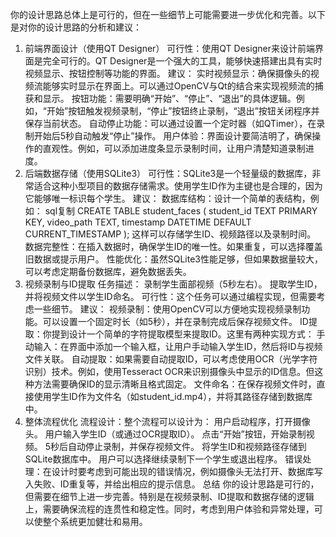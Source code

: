 你的设计思路总体上是可行的，但在一些细节上可能需要进一步优化和完善。以下是对你的设计思路的分析和建议：
1. 前端界面设计（使用QT Designer）
可行性：使用QT Designer来设计前端界面是完全可行的。QT Designer是一个强大的工具，能够快速搭建出具有实时视频显示、按钮控制等功能的界面。
建议：
实时视频显示：确保摄像头的视频流能够实时显示在界面上。可以通过OpenCV与Qt的结合来实现视频流的捕获和显示。
按钮功能：需要明确“开始”、“停止”、“退出”的具体逻辑。例如，“开始”按钮触发视频录制，“停止”按钮终止录制，“退出”按钮关闭程序并保存当前状态。
自动停止功能：可以通过设置一个定时器（如QTimer），在录制开始后5秒自动触发“停止”操作。
用户体验：界面设计要简洁明了，确保操作的直观性。例如，可以添加进度条显示录制时间，让用户清楚知道录制进度。
2. 后端数据存储（使用SQLite3）
可行性：SQLite3是一个轻量级的数据库，非常适合这种小型项目的数据存储需求。使用学生ID作为主键也是合理的，因为它能够唯一标识每个学生。
建议：
数据库结构：设计一个简单的表结构，例如：
sql复制
CREATE TABLE student_faces (
    student_id TEXT PRIMARY KEY,
    video_path TEXT,
    timestamp DATETIME DEFAULT CURRENT_TIMESTAMP
);
这样可以存储学生ID、视频路径以及录制时间。
数据完整性：在插入数据时，确保学生ID的唯一性。如果重复，可以选择覆盖旧数据或提示用户。
性能优化：虽然SQLite3性能足够，但如果数据量较大，可以考虑定期备份数据库，避免数据丢失。
3. 视频录制与ID提取
任务描述：
录制学生面部视频（5秒左右）。
提取学生ID，并将视频文件以学生ID命名。
可行性：这个任务可以通过编程实现，但需要考虑一些细节。
建议：
视频录制：使用OpenCV可以方便地实现视频录制功能。可以设置一个固定时长（如5秒），并在录制完成后保存视频文件。
ID提取：你提到设计一个简单的字符提取模型来提取ID。这里有两种实现方式：
手动输入：在界面中添加一个输入框，让用户手动输入学生ID，然后将ID与视频文件关联。
自动提取：如果需要自动提取ID，可以考虑使用OCR（光学字符识别）技术。例如，使用Tesseract OCR来识别摄像头中显示的ID信息。但这种方法需要确保ID的显示清晰且格式固定。
文件命名：在保存视频文件时，直接使用学生ID作为文件名（如student_id.mp4），并将其路径存储到数据库中。
4. 整体流程优化
流程设计：整个流程可以设计为：
用户启动程序，打开摄像头。
用户输入学生ID（或通过OCR提取ID）。
点击“开始”按钮，开始录制视频。
5秒后自动停止录制，并保存视频文件。
将学生ID和视频路径存储到SQLite数据库中。
用户可以选择继续录制下一个学生或退出程序。
错误处理：在设计时要考虑到可能出现的错误情况，例如摄像头无法打开、数据库写入失败、ID重复等，并给出相应的提示信息。
总结
你的设计思路是可行的，但需要在细节上进一步完善。特别是在视频录制、ID提取和数据存储的逻辑上，需要确保流程的连贯性和稳定性。同时，考虑到用户体验和异常处理，可以使整个系统更加健壮和易用。
